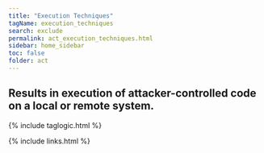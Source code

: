 ```yaml
---
title: "Execution Techniques"
tagName: execution_techniques
search: exclude
permalink: act_execution_techniques.html
sidebar: home_sidebar
toc: false
folder: act
---
```


## Results in execution of attacker-controlled code on a local or remote system.

{% include taglogic.html %}

{% include links.html %}
